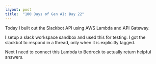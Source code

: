 ```yaml
---
layout: post
title:  "100 Days of Gen AI: Day 22"
---
```


Today I built out the Slackbot API using AWS Lambda and API Gateway.

I setup a slack workspace sandbox and used this for testing. I got the slackbot to respond in a thread, only when it is explicitly tagged.

Next I need to connect this Lambda to Bedrock to actually return helpful answers.
